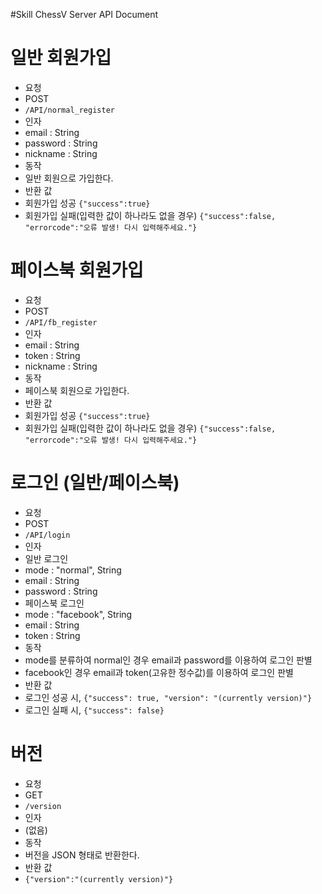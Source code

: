 #Skill ChessV Server API Document
# 일반 회원가입
 * 요청
  * POST
  * `/API/normal_register`
 * 인자 
  * email : String
  * password : String
  * nickname : String
 * 동작
  * 일반 회원으로 가입한다.
 * 반환 값
  * 회원가입 성공 `{"success":true}`
  * 회원가입 실패(입력한 값이 하나라도 없을 경우) `{"success":false, "errorcode":"오류 발생! 다시 입력해주세요."}`
  
# 페이스북 회원가입
 * 요청
  * POST
  * `/API/fb_register`
 * 인자 
  * email : String
  * token : String
  * nickname : String
 * 동작
  * 페이스북 회원으로 가입한다.
 * 반환 값
  * 회원가입 성공 `{"success":true}`
  * 회원가입 실패(입력한 값이 하나라도 없을 경우) `{"success":false, "errorcode":"오류 발생! 다시 입력해주세요."}`
  
# 로그인 (일반/페이스북)
 * 요청
  * POST
  * `/API/login`
 * 인자 
  * 일반 로그인
  * mode : "normal", String
  * email : String
  * password : String
  * 페이스북 로그인
  * mode : "facebook", String
  * email : String
  * token : String
 * 동작
  * mode를 분류하여 normal인 경우 email과 password를 이용하여 로그인 판별 
  * facebook인 경우 email과 token(고유한 정수값)를 이용하여 로그인 판별
 * 반환 값
  * 로그인 성공 시, `{"success": true, "version": "(currently version)"}`
  * 로그인 실패 시, `{"success": false}`
  
  
# 버전
 * 요청
  * GET
  * `/version`
 * 인자 
  * (없음)
 * 동작
  * 버전을 JSON 형태로 반환한다.
 * 반환 값
  * `{"version":"(currently version)"}`
  
 

